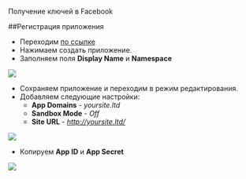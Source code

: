 Получение ключей в Facebook

##Регистрация приложения

* Переходим [по ссылке][1]
* Нажимаем создать приложение.
* Заполняем поля **Display Name** и **Namespace**

[![](http://st.bezumkin.ru/files/d/a/e/dae95f96646d6262f51b27ac2f520ffcs.jpg)](http://st.bezumkin.ru/files/d/a/e/dae95f96646d6262f51b27ac2f520ffc.png)

* Сохраняем приложение и переходим в режим редактирования.
* Добавляем следующие настройки:
  * **App Domains** - *yoursite.ltd*
  * **Sandbox Mode** - *Off*
  * **Site URL** - *http://yoursite.ltd/*

[![](http://st.bezumkin.ru/files/f/3/d/f3d792d1c84ee915daa5656aec96522bs.jpg)](http://st.bezumkin.ru/files/f/3/d/f3d792d1c84ee915daa5656aec96522b.png)

* Копируем **App ID** и **App Secret**

[![](http://st.bezumkin.ru/files/e/0/7/e070084b44b129fbeb24034be9c93387s.jpg)](http://st.bezumkin.ru/files/e/0/7/e070084b44b129fbeb24034be9c93387.png)

[1]: https://developers.facebook.com/apps